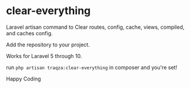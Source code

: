 # clear-everything
Laravel artisan command to Clear routes, config, cache, views, compiled, and caches config.

Add the repository to your project.

Works for Laravel 5 through 10.

run `php artisan traqza:clear-everything` in composer and you're set!


Happy Coding
